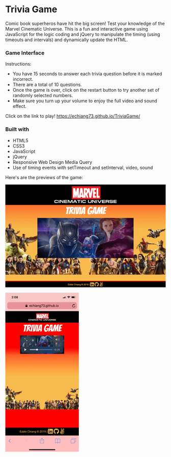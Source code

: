# Trivia Game
Comic book superheros have hit the big screen! Test your knowledge of the Marvel Cinematic Universe. This is a fun and interactive game using JavaScript for the logic coding and jQuery to manipulate the timing (using timeouts and intervals) and dynamically update the HTML.

### Game Interface

Instructions:
* You have 15 seconds to answer each trivia question before it is marked incorrect.
* There are a total of 10 questions.
* Once the game is over, click on the restart button to try another set of randomly selected numbers.
* Make sure you turn up your volume to enjoy the full video and sound effect.


Click on the link to play!
https://echiang73.github.io/TriviaGame/


### Built with
* HTML5
* CSS3
* JavaScript
* jQuery
* Responsive Web Design Media Query
* Use of timing events with setTimeout and setInterval, video, sound

Here's are the previews of the game:

![](assets/images/gamepreview.gif "gif")

![](assets/images/mobilegamepreview.gif "gif")
